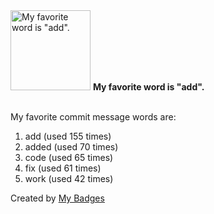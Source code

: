 <img src="https://my-badges.github.io/my-badges/favorite-word.png" alt="My favorite word is &quot;add&quot;." title="My favorite word is &quot;add&quot;." width="128">
<strong>My favorite word is &quot;add&quot;.</strong>
<br><br>

My favorite commit message words are:

1. add (used 155 times)
2. added (used 70 times)
3. code (used 65 times)
4. fix (used 61 times)
5. work (used 42 times)


Created by <a href="https://github.com/my-badges/my-badges">My Badges</a>